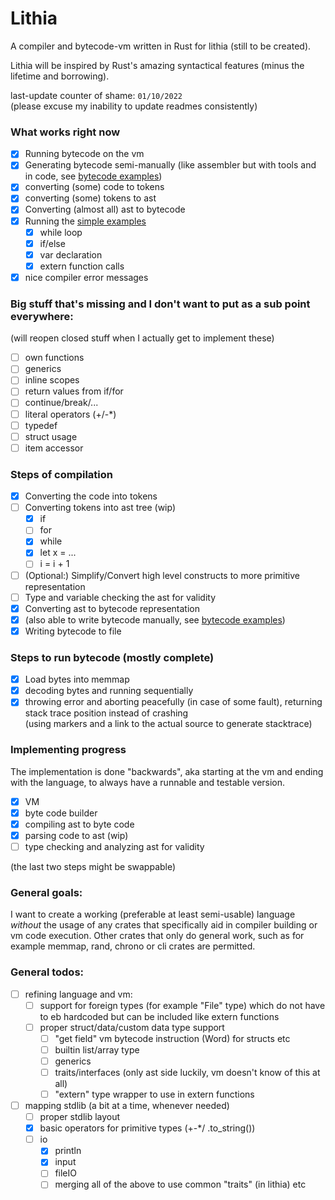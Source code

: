 # Lithia 
A compiler and bytecode-vm written in Rust for lithia (still to be created).

Lithia will be inspired by Rust's amazing syntactical features (minus the lifetime and borrowing).

last-update counter of shame: `01/10/2022`<br>
(please excuse my inability to update readmes consistently)

### What works right now
- [x] Running bytecode on the vm
- [x] Generating bytecode semi-manually (like assembler but with tools and in code, see [bytecode examples](src/bytecode_examples))
- [x] converting (some) code to tokens
- [x] converting (some) tokens to ast
- [x] Converting (almost all) ast to bytecode
- [x] Running the [simple examples](src/codegen_examples/code/v1)
  - [x] while loop
  - [x] if/else
  - [x] var declaration
  - [x] extern function calls
- [x] nice compiler error messages

### Big stuff that's missing and I don't want to put as a sub point everywhere:
(will reopen closed stuff when I actually get to implement these)
- [ ] own functions
- [ ] generics
- [ ] inline scopes
- [ ] return values from if/for
- [ ] continue/break/...
- [ ] literal operators (+/-*)
- [ ] typedef
- [ ] struct usage
- [ ] item accessor

### Steps of compilation
- [x] Converting the code into tokens
- [ ] Converting tokens into ast tree (wip)
  - [x] if
  - [ ] for
  - [x] while
  - [x] let x = ...
  - [ ] i = i + 1
- [ ] (Optional:) Simplify/Convert high level constructs to more primitive representation
- [ ] Type and variable checking the ast for validity
- [x] Converting ast to bytecode representation<br>
- [x] (also able to write bytecode manually, see [bytecode examples](src/bytecode_examples))
- [x] Writing bytecode to file

### Steps to run bytecode (mostly complete)
- [x] Load bytes into memmap
- [x] decoding bytes and running sequentially
- [x] throwing error and aborting peacefully (in case of some fault), returning stack trace position instead of crashing <br>
  (using markers and a link to the actual source to generate stacktrace)

### Implementing progress
The implementation is done "backwards", aka starting at the vm and ending with the language,
to always have a runnable and testable version.
- [x] VM 
- [x] byte code builder
- [x] compiling ast to byte code
- [x] parsing code to ast (wip)
- [ ] type checking and analyzing ast for validity

(the last two steps might be swappable)

### General goals:
I want to create a working (preferable at least semi-usable) language *without* the usage of 
any crates that specifically aid in compiler building or vm code execution. Other crates that only do 
general work, such as for example memmap, rand, chrono or cli crates are permitted.

### General todos:
- [ ] refining language and vm:
  - [ ] support for foreign types (for example "File" type) which do not have to eb hardcoded but can be included like extern functions
  - [ ] proper struct/data/custom data type support 
    - [ ] "get field" vm bytecode instruction (Word) for structs etc
    - [ ] builtin list/array type
    - [ ] generics
    - [ ] traits/interfaces (only ast side luckily, vm doesn't know of this at all)
    - [ ] "extern" type wrapper to use in extern functions
- [ ] mapping stdlib (a bit at a time, whenever needed)
  - [ ] proper stdlib layout 
  - [x] basic operators for primitive types (+-*/ .to_string())
  - [ ] io
    - [x] println
    - [x] input
    - [ ] fileIO
    - [ ] merging all of the above to use common "traits" (in lithia) etc